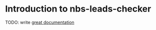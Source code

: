 # Introduction to nbs-leads-checker

TODO: write [great documentation](http://jacobian.org/writing/great-documentation/what-to-write/)
